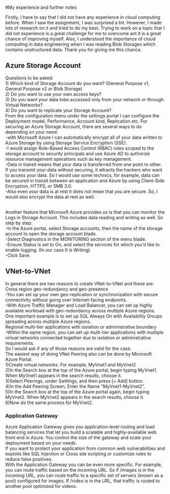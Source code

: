 #My experience and further notes

Firstly, I have to say that I did not have any experience in cloud computing before. When I saw the assignment, I was surprised a bit. However, I made lots of research on it and tried to do my best. Trying to work on a topic that I did not experience is a great challenge for me to overcome ant it is a great chance of improving myself. Also, I understood the importance of cloud computing in data engineering when I was reading Blob Storages which contains unstructured data. Thank you for giving me this chance.

## Azure Storage Account

Quesitons to be asked:
<br>1) Which kind of Storage Account do you want? (General Purpose v1, General Purpose v2 or Blob Storage)
<br>2) Do you want to use your own access keys?
<br>3) Do you want your data tobe accessed only from your network or through Virtual Networks?
<br>4) Do you want to replicate your Storage Account?
<br> From the configuration menu under the settings portal I can configure the Deployment model, Performance, Account kind, Replication etc. For securing an Azure Storage Account, there are several ways to do depending on your need:
<br>-with Microsoft Azure I can automatically encrypt all of your data written to Azure Storage by using Storage Service Encryption (SSE).
<br>-I would assign Role-Based Access Control (RBAC) roles scoped to the storage account to security principals and use Azure AD to authorize resource management operations such as key management.
<br>-Data in transit means that your data is transferred from one point to other. If you transmit your data without securing, it attracts the hackers who want to access your data. So I would use some technics, for example, data can be secured in transit between an application and Azure by using Client-Side Encryption, HTTPS, or SMB 3.0.
<br>-Also even your data is at rest it does not mean that you are secure. So, I would also encrypt the data at rest as well.

<br>Another feature that Microsoft Azure provides us is that you can monitor the Logs in Storage Account. This includes data reading and writing as well. So step by step:
<br>-In the Azure portal, select Storage accounts, then the name of the storage account to open the storage account blade.
<br>-Select Diagnostics in the MONITORING section of the menu blade.
<br>-Ensure Status is set to On, and select the services for which you'd like to enable logging. (In our case It is Writing)
<br>-Click Save.
## VNet-to-VNet
In general there are two reasons to create VNet-to-VNet and these are:
<br> Cross region geo-redundancy and geo-presence
<br>-You can set up your own geo-replication or synchronization with secure connectivity without going over Internet-facing endpoints.
<br>-With Azure Traffic Manager and Load Balancer, you can set up highly available workload with geo-redundancy across multiple Azure regions. One important example is to set up SQL Always On with Availability Groups spreading across multiple Azure regions.
<br> Regional multi-tier applications with isolation or administrative boundary
<br>-Within the same region, you can set up multi-tier applications with multiple virtual networks connected together due to isolation or administrative requirements.
<br>So I would ask if any of those reasons are valid for the case.
<br>The easiest way of doing VNet Peering also can be done by Microsoft Azure Portal. 
<br>1)Create virtual networks. For example, MyVnet1 and MyVnet2
<br>2)In the Search box at the top of the Azure portal, begin typing MyVnet1. When MyVnet1 appears in the search results, choose it.
<br>3)Select Peerings, under Swttings, and then press [+ Add] button.
<br>4)In the Add Peering Screen, Enter the Name	"MyVnet1-MyVnet2".
<br>5)In the Search box at the top of the Azure portal again, begin typing MyVnet2. When MyVnet2 appears in the search results, choose it.
<br>6)Now do the same process for MyVnet2.

### Application Gateway

Azure Application Gateway gives you application-level routing and load balancing services that let you build a scalable and highly-available web front end in Azure. You control the size of the gateway and scale your deployment based on your needs.
<br>If you want to protect your application from common web vulnerabilities and exploits like SQL Injection or Cross site scripting or customize rules to reduce false positives.
<br>With the Application Gateway you can be even more specific. For example, you can route traffic based on the incoming URL. So if /images is in the incoming URL, you can route traffic to a specific set of servers (known as a pool) configured for images. If /video is in the URL, that traffic is routed to another pool optimized for videos.


